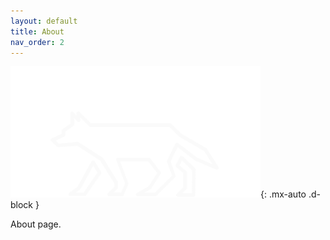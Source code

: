 ```yaml
---
layout: default
title: About
nav_order: 2
---
```

 
 ![alt text](/assets/images/Pr1malbyt3s_Logo.png "Pr1malbyt3s"){: .mx-auto .d-block }
  
  About page.
